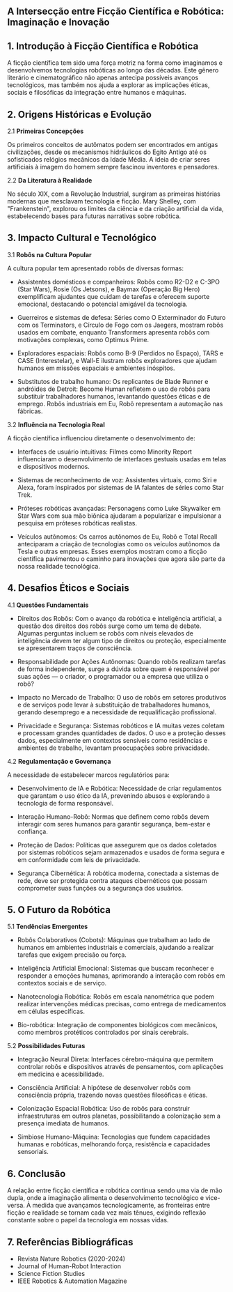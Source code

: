 ## A Intersecção entre Ficção Científica e Robótica: Imaginação e Inovação 
## 1. Introdução à Ficção Científica e Robótica
  A ficção científica tem sido uma força motriz na forma como imaginamos e desenvolvemos
  tecnologias robóticas ao longo das décadas. Este gênero literário e cinematográfico não
  apenas antecipa possíveis avanços tecnológicos, mas também nos ajuda a explorar as
  implicações éticas, sociais e filosóficas da integração entre humanos e máquinas.
## 2. Origens Históricas e Evolução
2.1 **Primeiras Concepções**

  Os primeiros conceitos de autômatos podem ser encontrados em antigas civilizações,
  desde os mecanismos hidráulicos do Egito Antigo até os sofisticados relógios mecânicos da
  Idade Média. A ideia de criar seres artificiais à imagem do homem sempre fascinou
  inventores e pensadores.

2.2 **Da Literatura à Realidade**

  No século XIX, com a Revolução Industrial, surgiram as primeiras histórias modernas que
  mesclavam tecnologia e ficção. Mary Shelley, com "Frankenstein", explorou os limites da
  ciência e da criação artificial da vida, estabelecendo bases para futuras narrativas sobre
  robótica.

## 3. Impacto Cultural e Tecnológico
3.1 **Robôs na Cultura Popular**

  A cultura popular tem apresentado robôs de diversas formas:

  - Assistentes domésticos e companheiros: Robôs como R2-D2 e C-3PO (Star
    Wars), Rosie (Os Jetsons), e Baymax (Operação Big Hero) exemplificam ajudantes
    que cuidam de tarefas e oferecem suporte emocional, destacando o potencial
    amigável da tecnologia.

  - Guerreiros e sistemas de defesa: Séries como O Exterminador do Futuro com os
    Terminators, e Círculo de Fogo com os Jaegers, mostram robôs usados em
    combate, enquanto Transformers apresenta robôs com motivações complexas, como
    Optimus Prime.

  - Exploradores espaciais: Robôs como B-9 (Perdidos no Espaço), TARS e CASE
    (Interestelar), e Wall-E ilustram robôs exploradores que ajudam humanos em
    missões espaciais e ambientes inóspitos.

  - Substitutos de trabalho humano: Os replicantes de Blade Runner e andróides de
    Detroit: Become Human refletem o uso de robôs para substituir trabalhadores
    humanos, levantando questões éticas e de emprego. Robôs industriais em Eu, Robô
    representam a automação nas fábricas.

3.2 **Influência na Tecnologia Real**

  A ficção científica influenciou diretamente o desenvolvimento de:

  - Interfaces de usuário intuitivas: Filmes como Minority Report influenciaram o
     desenvolvimento de interfaces gestuais usadas em telas e dispositivos modernos.

  - Sistemas de reconhecimento de voz: Assistentes virtuais, como Siri e Alexa, foram
    inspirados por sistemas de IA falantes de séries como Star Trek.
            
  - Próteses robóticas avançadas: Personagens como Luke Skywalker em Star Wars
     com sua mão biônica ajudaram a popularizar e impulsionar a pesquisa em próteses
    robóticas realistas.

  - Veículos autônomos: Os carros autônomos de Eu, Robô e Total Recall anteciparam
    a criação de tecnologias como os veículos autônomos da Tesla e outras empresas.
    Esses exemplos mostram como a ficção científica pavimentou o caminho para inovações
    que agora são parte da nossa realidade tecnológica.
## 4. Desafios Éticos e Sociais
4.1 **Questões Fundamentais**

  - Direitos dos Robôs: Com o avanço da robótica e inteligência artificial, a questão
    dos direitos dos robôs surge como um tema de debate. Algumas perguntas incluem
    se robôs com níveis elevados de inteligência devem ter algum tipo de direitos ou
    proteção, especialmente se apresentarem traços de consciência.

  - Responsabilidade por Ações Autônomas: Quando robôs realizam tarefas de
    forma independente, surge a dúvida sobre quem é responsável por suas ações — o
    criador, o programador ou a empresa que utiliza o robô?

  - Impacto no Mercado de Trabalho: O uso de robôs em setores produtivos e de
    serviços pode levar à substituição de trabalhadores humanos, gerando desemprego
    e a necessidade de requalificação profissional.

  - Privacidade e Segurança: Sistemas robóticos e IA muitas vezes coletam e
    processam grandes quantidades de dados. O uso e a proteção desses dados,
    especialmente em contextos sensíveis como residências e ambientes de trabalho,
    levantam preocupações sobre privacidade.

4.2 **Regulamentação e Governança**

  A necessidade de estabelecer marcos regulatórios para:

  - Desenvolvimento de IA e Robótica: Necessidade de criar regulamentos que
    garantam o uso ético da IA, prevenindo abusos e explorando a tecnologia de forma
    responsável.

  - Interação Humano-Robô: Normas que definem como robôs devem interagir com
    seres humanos para garantir segurança, bem-estar e confiança.

  - Proteção de Dados: Políticas que assegurem que os dados coletados por sistemas
    robóticos sejam armazenados e usados de forma segura e em conformidade com
    leis de privacidade.

  - Segurança Cibernética: A robótica moderna, conectada a sistemas de rede, deve
    ser protegida contra ataques cibernéticos que possam comprometer suas funções
    ou a segurança dos usuários.
## 5. O Futuro da Robótica
5.1 **Tendências Emergentes**

  - Robôs Colaborativos (Cobots): Máquinas que trabalham ao lado de humanos em
    ambientes industriais e comerciais, ajudando a realizar tarefas que exigem precisão
    ou força.

  - Inteligência Artificial Emocional: Sistemas que buscam reconhecer e responder a
    emoções humanas, aprimorando a interação com robôs em contextos sociais e de
    serviço.

  - Nanotecnologia Robótica: Robôs em escala nanométrica que podem realizar
    intervenções médicas precisas, como entrega de medicamentos em células
    específicas.

  - Bio-robótica: Integração de componentes biológicos com mecânicos, como
    membros protéticos controlados por sinais cerebrais.

5.2 **Possibilidades Futuras**

 - Integração Neural Direta: Interfaces cérebro-máquina que permitem controlar robôs
     e dispositivos através de pensamentos, com aplicações em medicina e
    acessibilidade.

  - Consciência Artificial: A hipótese de desenvolver robôs com consciência própria,
    trazendo novas questões filosóficas e éticas.

  - Colonização Espacial Robótica: Uso de robôs para construir infraestruturas em
    outros planetas, possibilitando a colonização sem a presença imediata de humanos.

  - Simbiose Humano-Máquina: Tecnologias que fundem capacidades humanas e
    robóticas, melhorando força, resistência e capacidades sensoriais.
## 6. Conclusão
  A relação entre ficção científica e robótica continua sendo uma via de mão dupla, onde a
  imaginação alimenta o desenvolvimento tecnológico e vice-versa. À medida que avançamos
  tecnologicamente, as fronteiras entre ficção e realidade se tornam cada vez mais tênues,
  exigindo reflexão constante sobre o papel da tecnologia em nossas vidas.
## 7. Referências Bibliográficas
  - Revista Nature Robotics (2020-2024)
  - Journal of Human-Robot Interaction
  - Science Fiction Studies
  - IEEE Robotics & Automation Magazine